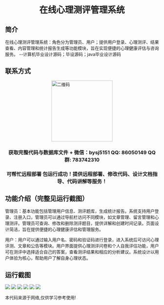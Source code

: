 <p><h1 align="center">在线心理测评管理系统</h1></p>

## 简介
在线心理测评管理系统：角色分为管理员、用户；提供用户登录、心理测评、结果查看、内容管理和统计报告生成等功能模块，旨在实现便捷的心理健康评估与咨询服务。    --计算机毕业设计源码；毕设源码；java毕业设计源码


## 联系方式
<img src="https://bs-1329754181.cos.ap-shanghai.myqcloud.com/wx.jpg" alt="二维码" style="display: block; margin: 0 auto;" width="200px">
<p><h3 align="center">获取完整代码与数据库文件 + 微信：bysj5151 QQ: 86050149 QQ群: 783742310</h3></p>
<p><h3 align="center">可帮忙远程部署 包运行成功！提供远程部署、修改代码、设计文档指导、代码讲解等服务！</h3></p>

## 功能介绍（完整见运行截图）
管理员：基本功能包括管理用户信息、测评题库，生成统计报告。系统支持用户登录、注册入口，管理员可以通过导航栏访问不同模块，如文章管理、留言管理和心理测评。管理员可查询、修改和删除测评题目，提供详解和创建时间记录。页面设计简洁，旨在提供便捷的心理健康评估和管理服务。

用户：用户可以通过输入用户名、密码和验证码进行登录，进入系统后可访问心理评测、文章和公告等模块。用户界面提供心理测评问卷和个人自我评估功能，用户可在测评中选择适合自己的答案，查看测评结果和相应的分析建议。系统设计以用户体验为核心，帮助用户了解自身心理状态。


## 运行截图
![](imgs/588112-20230626202411987-1161371727.png)
![](imgs/588112-20230626202424780-632255901.png)
![](imgs/588112-20230626202429104-69490785.png)
![](imgs/588112-20230626202432843-1331296834.png)
![](imgs/588112-20230626202436470-124112318.png)
![](imgs/588112-20230626202440291-1836875899.png)

<p>本代码来源于网络,仅供学习参考使用!</p>
